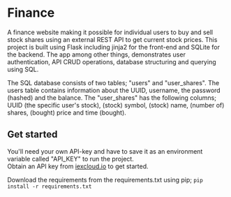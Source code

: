# Finance
A finance website making it possible for individual users to buy and sell stock shares using an external REST API to get current stock prices. 
This project is built using Flask including jinja2 for the front-end and SQLite for the backend. 
The app among other things, demonstrates user authentication, API CRUD operations, database structuring and querying using SQL.

The SQL database consists of two tables; "users" and "user_shares". 
The users table contains information about the UUID, username, the password (hashed) and the balance. 
The "user_shares" has the following columns; UUID (the specific user's stock), (stock) symbol, (stock) name, (number of) shares, (bought) price and time (bought).

## Get started
You'll need your own API-key and have to save it as an environment variable called "API_KEY" to run the project.  
Obtain an API key from [iexcloud.io](https://iexcloud.io/docs/api/) to get started.

Download the requirements from the requirements.txt using pip; <code>pip install -r requirements.txt</code>
